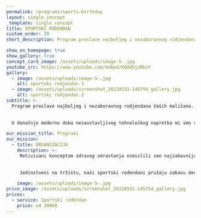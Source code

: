 ```yaml
---
permalink: /programi/sports-birthday
layout: single_concept
_template: single_concept
title: SPORTSKI ROĐENDAN
custom_order: 20
short_description: Program proslave najboljeg i nezaboravnog rodjendana Vaših mališana. U današnje moderno doba nezaustavljivog tehnološkog napretka mi smo rešili da najmladje vratimo prirodnom pokretu, druženju i avanturama u kakvim su im roditelji nekada uživali.

show_on_homepage: true
show_gallery: true
concept_card_image: /assets/uploads/image-5-.jpg
youtube_src: https://www.youtube.com/embed/KQXOUjzMbuY
gallery:
  - image: /assets/uploads/image-5-.jpg
    alt: sportski rodjendan 1
  - image: /assets/uploads/screenshot_20220531-145754_gallery.jpg
    alt: sportski rodjendan 2
subtitle: >-
  Program proslave najboljeg i nezaboravnog rodjendana Vaših mališana. 
  
  
  U današnje moderno doba nezaustavljivog tehnološkog napretka mi smo rešili da najmladje vratimo prirodnom pokretu, druženju i avanturama u kakvim su im roditelji nekada uživali.

our_mission_title: Programi
our_mission:
  - title: ORGANIZACIJA 
    description: >-
     Motivisani konceptom zdravog odrastanja osmislili smo najzabavnije sportske rođendane za decu od 6 do 12 godina u Sinergiji ili napolju. 
     
     
     Jedinstveni na tržištu, naši sportski rođendani pružaju zabavu deci i potpuno rasterećenje roditeljima čija je jedina obaveza da se pojave i uživaju u druženju sa prijateljima, hrani i piću.

    image: /assets/uploads/image-5-.jpg
price_image: /assets/uploads/screenshot_20220531-145754_gallery.jpg
prices:
  - service: Sportski rođendan
    price: od 39000
---
```

